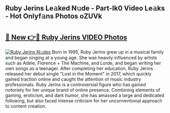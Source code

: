## Ruby Jerins Le𝚊ked N𝚞de - Part-Ik0 Video Le𝚊ks - Hot Onlyf𝚊ns Photos oZUVk

# <h2><a href="http://ac31681.deff.icu/?id=Ruby+Jerins">🔗 New 👉🔴 Ruby Jerins VIDEO Photos</a></h2>

[![Ruby Jerins N𝚞des](https://i.imgur.com/rIISA9y.gif)](http://ac31681.deff.icu/?id=Ruby+Jerins)
Born in 1995, Ruby Jerins grew up in a musical family and began singing at a young age. She was heavily influenced by artists such as Adele, Florence + The Machine, and Lorde, and began writing her own songs as a teenager. After completing her education, Ruby Jerins released her debut single "Lost in the Moment" in 2017, which quickly gained traction online and caught the attention of music industry professionals. Ruby Jerins is a controversial figure who has gained notoriety for her unique brand of online presence. Combining elements of gaming, eroticism, and dark humor, she has amassed a large and dedicated following, but also faced intense criticism for her unconventional approach to content creation.
